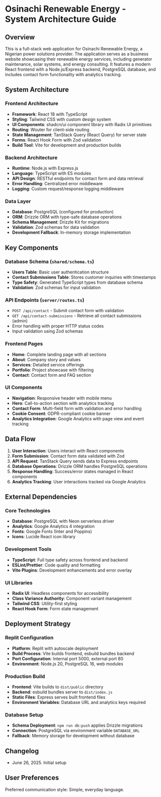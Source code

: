 # Osinachi Renewable Energy - System Architecture Guide

## Overview

This is a full-stack web application for Osinachi Renewable Energy, a Nigerian power solutions
provider. The application serves as a business website showcasing their renewable energy services,
including generator maintenance, solar systems, and energy consulting. It features a modern React
frontend with a Node.js/Express backend, PostgreSQL database, and includes contact form
functionality with analytics tracking.

## System Architecture

### Frontend Architecture

- **Framework**: React 18 with TypeScript
- **Styling**: Tailwind CSS with custom design system
- **UI Components**: shadcn/ui component library with Radix UI primitives
- **Routing**: Wouter for client-side routing
- **State Management**: TanStack Query (React Query) for server state
- **Forms**: React Hook Form with Zod validation
- **Build Tool**: Vite for development and production builds

### Backend Architecture

- **Runtime**: Node.js with Express.js
- **Language**: TypeScript with ES modules
- **API Design**: RESTful endpoints for contact form and data retrieval
- **Error Handling**: Centralized error middleware
- **Logging**: Custom request/response logging middleware

### Data Layer

- **Database**: PostgreSQL (configured for production)
- **ORM**: Drizzle ORM with type-safe database operations
- **Schema Management**: Drizzle Kit for migrations
- **Validation**: Zod schemas for data validation
- **Development Fallback**: In-memory storage implementation

## Key Components

### Database Schema (`shared/schema.ts`)

- **Users Table**: Basic user authentication structure
- **Contact Submissions Table**: Stores customer inquiries with timestamps
- **Type Safety**: Generated TypeScript types from database schema
- **Validation**: Zod schemas for input validation

### API Endpoints (`server/routes.ts`)

- `POST /api/contact` - Submit contact form with validation
- `GET /api/contact-submissions` - Retrieve all contact submissions (admin)
- Error handling with proper HTTP status codes
- Input validation using Zod schemas

### Frontend Pages

- **Home**: Complete landing page with all sections
- **About**: Company story and values
- **Services**: Detailed service offerings
- **Portfolio**: Project showcase with filtering
- **Contact**: Contact form and FAQ section

### UI Components

- **Navigation**: Responsive header with mobile menu
- **Hero**: Call-to-action section with analytics tracking
- **Contact Form**: Multi-field form with validation and error handling
- **Cookie Consent**: GDPR-compliant cookie banner
- **Analytics Integration**: Google Analytics with page view and event tracking

## Data Flow

1. **User Interaction**: Users interact with React components
2. **Form Submission**: Contact form data validated with Zod
3. **API Request**: TanStack Query sends data to Express endpoints
4. **Database Operations**: Drizzle ORM handles PostgreSQL operations
5. **Response Handling**: Success/error states managed in React components
6. **Analytics Tracking**: User interactions tracked via Google Analytics

## External Dependencies

### Core Technologies

- **Database**: PostgreSQL with Neon serverless driver
- **Analytics**: Google Analytics 4 integration
- **Fonts**: Google Fonts (Inter and Poppins)
- **Icons**: Lucide React icon library

### Development Tools

- **TypeScript**: Full type safety across frontend and backend
- **ESLint/Prettier**: Code quality and formatting
- **Vite Plugins**: Development enhancements and error overlay

### UI Libraries

- **Radix UI**: Headless components for accessibility
- **Class Variance Authority**: Component variant management
- **Tailwind CSS**: Utility-first styling
- **React Hook Form**: Form state management

## Deployment Strategy

### Replit Configuration

- **Platform**: Replit with autoscale deployment
- **Build Process**: Vite builds frontend, esbuild bundles backend
- **Port Configuration**: Internal port 5000, external port 80
- **Environment**: Node.js 20, PostgreSQL 16, web modules

### Production Build

- **Frontend**: Vite builds to `dist/public` directory
- **Backend**: esbuild bundles server to `dist/index.js`
- **Static Files**: Express serves built frontend files
- **Environment Variables**: Database URL and analytics keys required

### Database Setup

- **Schema Deployment**: `npm run db:push` applies Drizzle migrations
- **Connection**: PostgreSQL via environment variable `DATABASE_URL`
- **Fallback**: Memory storage for development without database

## Changelog

- June 26, 2025. Initial setup

## User Preferences

Preferred communication style: Simple, everyday language.
